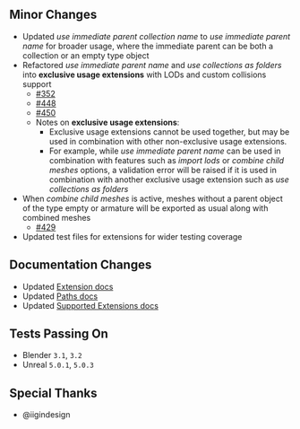 ## Minor Changes
* Updated _use immediate parent collection name_ to _use immediate parent name_ for broader usage, where the immediate parent can be both a collection or an empty type object
* Refactored _use immediate parent name_ and _use collections as folders_ into **exclusive usage extensions** with LODs and custom collisions support
  * [#352](https://github.com/EpicGames/BlenderTools/issues/352)
  * [#448](https://github.com/EpicGames/BlenderTools/issues/448)
  * [#450](https://github.com/EpicGames/BlenderTools/issues/450)
  * Notes on **exclusive usage extensions**:
    * Exclusive usage extensions cannot be used together, but may be used in combination with other non-exclusive usage extensions.
    * For example, while _use immediate parent name_ can be used in combination with features such as _import lods_ or _combine child meshes_ options, a validation error will be raised if it is used in combination with another exclusive usage extension such as _use collections as folders_
* When _combine child meshes_ is active, meshes without a parent object of the type empty or armature will be exported as usual along with combined meshes
  * [#429](https://github.com/EpicGames/BlenderTools/issues/429)
* Updated test files for extensions for wider testing coverage

## Documentation Changes
* Updated [Extension docs](https://epicgames.github.io/BlenderTools/send2ue/customize/extensions.html)
* Updated [Paths docs](https://epicgames.github.io/BlenderTools/send2ue/settings/paths.html)
* Updated [Supported Extensions docs](https://epicgames.github.io/BlenderTools/send2ue/extras/supported-extensions.html)

## Tests Passing On
* Blender `3.1`, `3.2`
* Unreal `5.0.1`, `5.0.3`

## Special Thanks
* @iigindesign
